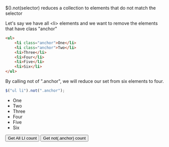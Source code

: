$().not(selector) reduces a collection to elements that do not match the selector

Let's say we have all &lt;li> elements and we want to remove the elements that have class "anchor"


```html
<ul>
    <li class="anchor">One</li>
    <li class="anchor">Two</li>
    <li>Three</li>
    <li>Four</li>
    <li>Five</li>
    <li>Six</li>
</ul>
```


By calling not of ".anchor", we will reduce our set from six elements to four.

```js
$("ul li").not(".anchor");
```

<ul id="notTest">
    <li class="anchor">One</li>
    <li class="anchor">Two</li>
    <li>Three</li>
    <li>Four</li>
    <li>Five</li>
    <li>Six</li>
</ul>


<input type="button" value="Get All LI count" onclick="alert($('#notTest li').length)">

<input type="button" value="Get not(.anchor) count" onclick="alert($('#notTest li').not('.anchor').length)">